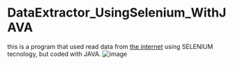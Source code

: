 # DataExtractor_UsingSelenium_WithJAVA

this is a program that used read data from [the internet](https://www.wunderground.com/) using SELENIUM tecnology, but coded with JAVA. 
![image](https://user-images.githubusercontent.com/62408699/169860092-afa29d57-590b-4462-8356-1fb99127d73f.png)
